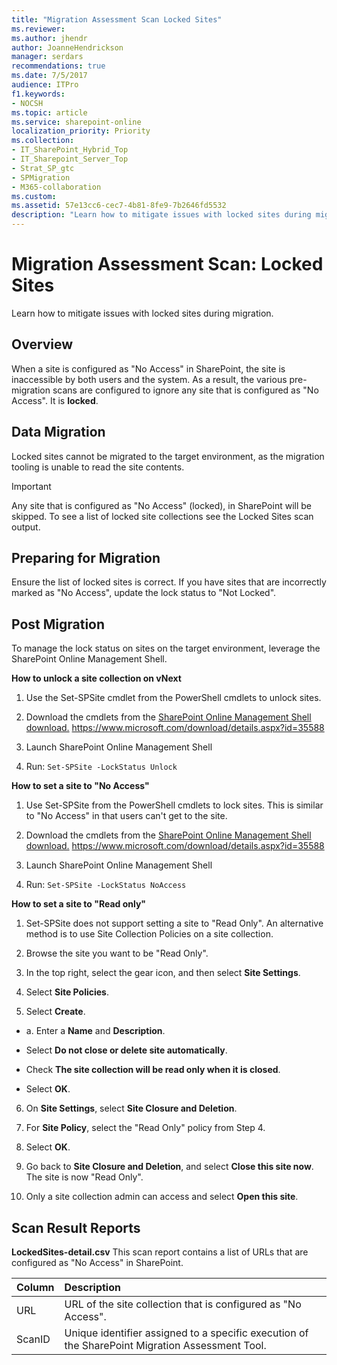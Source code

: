 ```yaml
---
title: "Migration Assessment Scan Locked Sites"
ms.reviewer: 
ms.author: jhendr
author: JoanneHendrickson
manager: serdars
recommendations: true
ms.date: 7/5/2017
audience: ITPro
f1.keywords:
- NOCSH
ms.topic: article
ms.service: sharepoint-online
localization_priority: Priority
ms.collection:
- IT_SharePoint_Hybrid_Top
- IT_Sharepoint_Server_Top
- Strat_SP_gtc
- SPMigration
- M365-collaboration
ms.custom:
ms.assetid: 57e13cc6-cec7-4b81-8fe9-7b2646fd5532
description: "Learn how to mitigate issues with locked sites during migration."
---
```


# Migration Assessment Scan: Locked Sites

Learn how to mitigate issues with locked sites during migration.
  
## Overview

When a site is configured as "No Access" in SharePoint, the site is inaccessible by both users and the system. As a result, the various pre-migration scans are configured to ignore any site that is configured as "No Access". It is **locked**. 
  
## Data Migration

Locked sites cannot be migrated to the target environment, as the migration tooling is unable to read the site contents.
  
> [!IMPORTANT]
> Any site that is configured as "No Access" (locked), in SharePoint will be skipped. To see a list of locked site collections see the Locked Sites scan output. 
  
## Preparing for Migration

Ensure the list of locked sites is correct. If you have sites that are incorrectly marked as "No Access", update the lock status to "Not Locked".
  
## Post Migration

To manage the lock status on sites on the target environment, leverage the SharePoint Online Management Shell.
  
 **How to unlock a site collection on vNext**
  
1. Use the Set-SPSite cmdlet from the PowerShell cmdlets to unlock sites.
    
2. Download the cmdlets from the [SharePoint Online Management Shell download.](https://www.microsoft.com/download/details.aspx?id=35588) https://www.microsoft.com/download/details.aspx?id=35588 
    
3. Launch SharePoint Online Management Shell
    
4. Run:  `Set-SPSite -LockStatus Unlock`
    
 **How to set a site to "No Access"**
  
1. Use Set-SPSite from the PowerShell cmdlets to lock sites. This is similar to "No Access" in that users can't get to the site.
    
2. Download the cmdlets from the [SharePoint Online Management Shell download.](https://www.microsoft.com/download/details.aspx?id=35588) https://www.microsoft.com/download/details.aspx?id=35588 
    
3. Launch SharePoint Online Management Shell
    
4. Run:  `Set-SPSite -LockStatus NoAccess`
    
 **How to set a site to "Read only"**
  
1. Set-SPSite does not support setting a site to "Read Only". An alternative method is to use Site Collection Policies on a site collection.
    
2. Browse the site you want to be "Read Only".
    
3. In the top right, select the gear icon, and then select **Site Settings**.
    
4. Select **Site Policies**.
    
5. Select **Create**.
    
  - a. Enter a **Name** and **Description**.
    
  - Select **Do not close or delete site automatically**.
    
  - Check **The site collection will be read only when it is closed**.
    
  - Select **OK**.
    
6. On **Site Settings**, select **Site Closure and Deletion**.
    
1. For **Site Policy**, select the "Read Only" policy from Step 4.
    
2. Select **OK**.
    
3. Go back to **Site Closure and Deletion**, and select **Close this site now**. The site is now "Read Only".
    
4. Only a site collection admin can access and select **Open this site**.
    
## Scan Result Reports

 **LockedSites-detail.csv** This scan report contains a list of URLs that are configured as "No Access" in SharePoint. 
  
|**Column**|**Description**|
|:-----|:-----|
|URL  <br/> |URL of the site collection that is configured as "No Access".  <br/> |
|ScanID  <br/> |Unique identifier assigned to a specific execution of the SharePoint Migration Assessment Tool.  <br/> |
   

